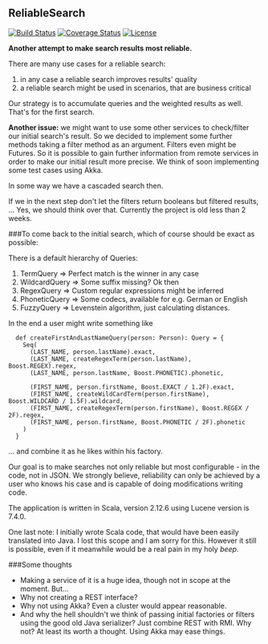 ReliableSearch
-

[![Build Status](https://travis-ci.com/RogerJFX/ReliableSearch.svg?branch=master)](https://travis-ci.com/RogerJFX/ReliableSearch)
[![Coverage Status](https://codecov.io/gh/rogerjfx/reliablesearch/branch/master/graph/badge.svg)](https://codecov.io/gh/RogerJFX/ReliableSearch)
[![License](https://img.shields.io/badge/License-Apache%202.0-blue.svg)](https://opensource.org/licenses/Apache-2.0)


**Another attempt to make search results most reliable.**

There are many use cases for a reliable search:

1. in any case a reliable search improves results' quality
1. a reliable search might be used in scenarios, that are business critical

Our strategy is to accumulate queries and the weighted results as well. That's for the first search.

**Another issue:** we might want to use some other services to check/filter our initial search's result. So we decided to 
implement some further methods taking a filter method as an argument. Filters even might be Futures. So it is possible 
to gain further information from remote services in order to make our initial result more precise. 
We think of soon implementing some test cases using Akka.

In some way we have a cascaded search then.

If we in the next step don't let the filters return booleans but filtered results, ... 
Yes, we should think over that. Currently the project is old less than 2 weeks.

###To come back to the initial search, which of course should be exact as possible:

There is a default hierarchy of Queries:

1. TermQuery => Perfect match is the winner in any case
1. WildcardQuery => Some suffix missing? Ok then
1. RegexQuery => Custom regular expressions might be inferred
1. PhoneticQuery => Some codecs, available for e.g. German or English
1. FuzzyQuery => Levenstein algorithm, just calculating distances.

In the end a user might write something like

~~~
  def createFirstAndLastNameQuery(person: Person): Query = {
    Seq(
      (LAST_NAME, person.lastName).exact,
      (LAST_NAME, createRegexTerm(person.lastName), Boost.REGEX).regex,
      (LAST_NAME, person.lastName, Boost.PHONETIC).phonetic,

      (FIRST_NAME, person.firstName, Boost.EXACT / 1.2F).exact,
      (FIRST_NAME, createWildCardTerm(person.firstName), Boost.WILDCARD / 1.5F).wildcard,
      (FIRST_NAME, createRegexTerm(person.firstName), Boost.REGEX / 2F).regex,
      (FIRST_NAME, person.firstName, Boost.PHONETIC / 2F).phonetic
    )
  }
~~~

... and combine it as he likes within his factory.

Our goal is to make searches not only reliable but most configurable - in the code, not in JSON. 
We strongly believe, reliability can only be achieved by a user who knows his case and is capable 
of doing modifications writing code.

The application is written in Scala, version 2.12.6 using Lucene version is 7.4.0.

One last note: I initially wrote Scala code, that would have been easily
translated into Java. I lost this scope and I am sorry for this. However it still 
is possible, even if it meanwhile would be a real pain in my holy *beep*.

###Some thoughts

- Making a service of it is a huge idea, though not in scope at the moment. But...
- Why not creating a REST interface?
- Why not using Akka? Even a cluster would appear reasonable.
- And why the hell shouldn't we think of passing initial factories or filters using the good old 
    Java serializer? Just combine REST with RMI. Why not? At least its worth a thought. Using 
    Akka may ease things. 
